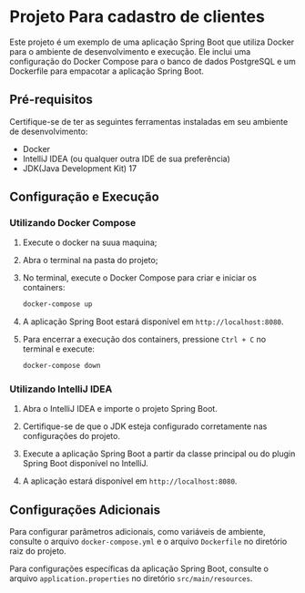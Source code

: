 # Projeto Para cadastro de clientes

Este projeto é um exemplo de uma aplicação Spring Boot que utiliza Docker para o ambiente de desenvolvimento e execução. Ele inclui uma configuração do Docker Compose para o banco de dados PostgreSQL e um Dockerfile para empacotar a aplicação Spring Boot.

## Pré-requisitos

Certifique-se de ter as seguintes ferramentas instaladas em seu ambiente de desenvolvimento:

- Docker
- IntelliJ IDEA (ou qualquer outra IDE de sua preferência)
- JDK(Java Development Kit) 17

## Configuração e Execução

### Utilizando Docker Compose


1. Execute o docker na suua maquina;

2. Abra o terminal na pasta do projeto;

3. No terminal, execute o Docker Compose para criar e iniciar os containers:

   ```bash
   docker-compose up
   ```

4. A aplicação Spring Boot estará disponível em `http://localhost:8080`.

5. Para encerrar a execução dos containers, pressione `Ctrl + C` no terminal e execute:

   ```bash
   docker-compose down
   ```

### Utilizando IntelliJ IDEA

1. Abra o IntelliJ IDEA e importe o projeto Spring Boot.

2. Certifique-se de que o JDK esteja configurado corretamente nas configurações do projeto.

3. Execute a aplicação Spring Boot a partir da classe principal ou do plugin Spring Boot disponível no IntelliJ.

4. A aplicação estará disponível em `http://localhost:8080`.

## Configurações Adicionais

Para configurar parâmetros adicionais, como variáveis de ambiente, consulte o arquivo `docker-compose.yml` e o arquivo `Dockerfile` no diretório raiz do projeto.

Para configurações específicas da aplicação Spring Boot, consulte o arquivo `application.properties` no diretório `src/main/resources`.
